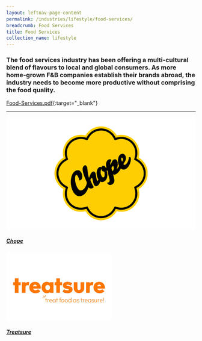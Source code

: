 ```yaml
---
layout: leftnav-page-content
permalink: /industries/lifestyle/food-services/
breadcrumb: Food Services
title: Food Services
collection_name: lifestyle
---
```


### The food services industry has been offering a multi-cultural blend of flavours to local and global consumers. As more home-grown F&B companies establish their brands abroad, the industry needs to become more productive without comprising the food quality.

[Food-Services.pdf](/images/PDF/Lifestyle/Food-Services.pdf){:target="_blank"}

---

<div>
	<div class="row is-multiline">
		<div class="col is-half-tablet padding--bottom--lg">
			<a href="/industries/lifestyle/food-services/chope/" class="project-link">
				<img src="/images/Chope-Logo-Standard.png" alt="Chope" class="project-image">
				<div class="project-card">
					<div class="project-title margin--bottom--xs">
						<h5><b>Chope</b></h5>
					</div>
				</div>
			</a>
	  	</div>
		<div class="col is-half-tablet padding--bottom--lg">
			<a href="/industries/lifestyle/food-services/treatsure/" class="project-link">
				<img src="/images/treatsure.png" alt="Chope" class="project-image">
				<div class="project-card">
					<div class="project-title margin--bottom--xs">
						<h5><b>Treatsure</b></h5>
					</div>
				</div>
			</a>
	  	</div>
    </div>
</div>

